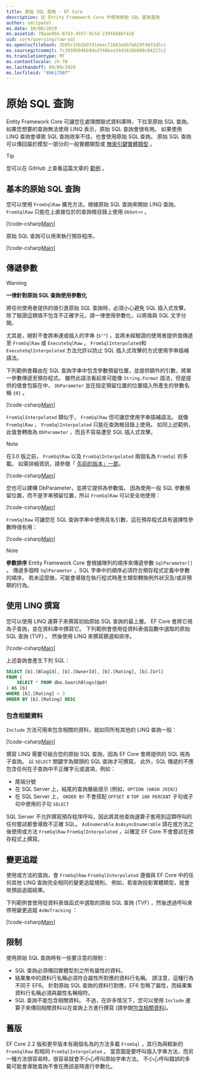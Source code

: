 ```yaml
---
title: 原始 SQL 查詢 - EF Core
description: 在 Entity Framework Core 中使用原始 SQL 查詢查詢
author: smitpatel
ms.date: 10/08/2019
ms.assetid: 70aae9b5-8743-4557-9c5d-239f688bf418
uid: core/querying/raw-sql
ms.openlocfilehash: 3b95c15b2b07d1eeecf1603e6bfbb29f4931d5cc
ms.sourcegitcommit: 7c3939504bb9da3f46bea3443638b808c04227c2
ms.translationtype: MT
ms.contentlocale: zh-TW
ms.lasthandoff: 09/09/2020
ms.locfileid: "89617507"
---
```

# <a name="raw-sql-queries"></a>原始 SQL 查詢

Entity Framework Core 可讓您在處理關聯式資料庫時，下拉至原始 SQL 查詢。 如果您想要的查詢無法使用 LINQ 表示，原始 SQL 查詢會很有用。 如果使用 LINQ 查詢會導致 SQL 查詢效率不佳，也會使用原始 SQL 查詢。 原始 SQL 查詢可以傳回屬於模型一部分的一般實體類型或 [無索引鍵實體類型](xref:core/modeling/keyless-entity-types) 。

> [!TIP]  
> 您可以在 GitHub 上查看這篇文章的 [範例](https://github.com/dotnet/EntityFramework.Docs/tree/master/samples/core/Querying/) 。

## <a name="basic-raw-sql-queries"></a>基本的原始 SQL 查詢

您可以使用 `FromSqlRaw` 擴充方法，根據原始 SQL 查詢來開始 LINQ 查詢。 `FromSqlRaw` 只能在上直接位於的查詢根目錄上使用 `DbSet<>` 。

[!code-csharp[Main](../../../samples/core/Querying/RawSQL/Sample.cs#FromSqlRaw)]

原始 SQL 查詢可以用來執行預存程序。

[!code-csharp[Main](../../../samples/core/Querying/RawSQL/Sample.cs#FromSqlRawStoredProcedure)]

## <a name="passing-parameters"></a>傳遞參數

> [!WARNING]
> **一律針對原始 SQL 查詢使用參數化**
>
> 將任何使用者提供的值引進原始 SQL 查詢時，必須小心避免 SQL 插入式攻擊。 除了驗證這類值不包含不正確字元，請一律使用參數化，以將值與 SQL 文字分開。
>
> 尤其是，絕對不會將串連或插入的字串 (`$""`) ，並將未經驗證的使用者提供值傳遞至 `FromSqlRaw` 或 `ExecuteSqlRaw` 。 `FromSqlInterpolated`和 `ExecuteSqlInterpolated` 方法允許以防止 SQL 插入式攻擊的方式使用字串插補語法。

下列範例會藉由在 SQL 查詢字串中包含參數預留位置，並提供額外的引數，將單一參數傳遞至預存程式。 雖然此語法看起來可能像 `String.Format` 語法，但是提供的值會包裝在中， `DbParameter` 並在指定預留位置的位置插入所產生的參數名稱 `{0}` 。

[!code-csharp[Main](../../../samples/core/Querying/RawSQL/Sample.cs#FromSqlRawStoredProcedureParameter)]

`FromSqlInterpolated` 類似于， `FromSqlRaw` 但可讓您使用字串插補語法。 就像 `FromSqlRaw` ， `FromSqlInterpolated` 只能在查詢根目錄上使用。 如同上述範例，此值會轉換為 `DbParameter` ，而且不容易遭受 SQL 插入式攻擊。

> [!NOTE]
> 在3.0 版之前， `FromSqlRaw` 以及 `FromSqlInterpolated` 兩個名為 `FromSql` 的多載。 如需詳細資訊，請參閱「 [先前的版本」一節](#previous-versions)。

[!code-csharp[Main](../../../samples/core/Querying/RawSQL/Sample.cs#FromSqlInterpolatedStoredProcedureParameter)]

您也可以建構 DbParameter，並將它提供為參數值。 因為使用一般 SQL 參數預留位置，而不是字串預留位置，所以 `FromSqlRaw` 可以安全地使用：

[!code-csharp[Main](../../../samples/core/Querying/RawSQL/Sample.cs#FromSqlRawStoredProcedureSqlParameter)]

`FromSqlRaw` 可讓您在 SQL 查詢字串中使用具名引數，這在預存程式具有選擇性參數時很有用：

[!code-csharp[Main](../../../samples/core/Querying/RawSQL/Sample.cs#FromSqlRawStoredProcedureNamedSqlParameter)]

> [!NOTE]
> **參數排序** Entity Framework Core 會根據陣列的順序來傳遞參數 `SqlParameter[]` 。 傳遞多個時 `SqlParameter` ，SQL 字串中的順序必須符合預存程式定義中參數的順序。 若未這麼做，可能會導致在執行程式時產生類型轉換例外狀況及/或非預期的行為。

## <a name="composing-with-linq"></a>使用 LINQ 撰寫

您可以使用 LINQ 運算子來撰寫初始原始 SQL 查詢的最上層。 EF Core 會將它視為子查詢，並在資料庫中撰寫它。 下列範例會使用從資料表值函數中選取的原始 SQL 查詢 (TVF) 。 然後使用 LINQ 來撰寫篩選和排序。

[!code-csharp[Main](../../../samples/core/Querying/RawSQL/Sample.cs#FromSqlInterpolatedComposed)]

上述查詢會產生下列 SQL：

```sql
SELECT [b].[BlogId], [b].[OwnerId], [b].[Rating], [b].[Url]
FROM (
    SELECT * FROM dbo.SearchBlogs(@p0)
) AS [b]
WHERE [b].[Rating] > 3
ORDER BY [b].[Rating] DESC
```

### <a name="including-related-data"></a>包含相關資料

`Include` 方法可用來包含相關的資料，就如同所有其他的 LINQ 查詢一般：

[!code-csharp[Main](../../../samples/core/Querying/RawSQL/Sample.cs#FromSqlInterpolatedInclude)]

撰寫 LINQ 需要可組合您的原始 SQL 查詢，因為 EF Core 會將提供的 SQL 視為子查詢。 以 `SELECT` 關鍵字為開頭的 SQL 查詢才可撰寫。 此外，SQL 傳遞的不應包含任何在子查詢中不正確字元或選項，例如：

- 尾端分號
- 在 SQL Server 上，結尾的查詢層級提示 (例如，`OPTION (HASH JOIN)`)
- 在 SQL Server 上， `ORDER BY` 不會搭配 `OFFSET 0` `TOP 100 PERCENT` 子句或子句中使用的子句 `SELECT`

SQL Server 不允許撰寫預存程序呼叫，因此將其他查詢運算子套用到這類呼叫的任何嘗試都會導致不正確 SQL。 `AsEnumerable` `AsAsyncEnumerable` 請在或方法之後使用或方法 `FromSqlRaw` `FromSqlInterpolated` ，以確定 EF Core 不會嘗試在預存程式上撰寫。

## <a name="change-tracking"></a>變更追蹤

使用或方法的查詢，會 `FromSqlRaw` `FromSqlInterpolated` 遵循與 EF Core 中的任何其他 LINQ 查詢完全相同的變更追蹤規則。 例如，若查詢投影實體類型，就會依預設追蹤結果。

下列範例會使用從資料表值函式中選取的原始 SQL 查詢 (TVF) ，然後透過呼叫來停用變更追蹤 `AsNoTracking` ：

[!code-csharp[Main](../../../samples/core/Querying/RawSQL/Sample.cs#FromSqlInterpolatedAsNoTracking)]

## <a name="limitations"></a>限制

使用原始 SQL 查詢時有一些要注意的限制：

- SQL 查詢必須傳回實體型別之所有屬性的資料。
- 結果集中的資料行名稱必須符合屬性所對應的資料行名稱。 請注意，這種行為不同于 EF6。 針對原始 SQL 查詢的資料行對應，EF6 忽略了屬性，而結果集資料行名稱必須與屬性名稱相符。
- SQL 查詢不能包含相關資料。 不過，在許多情況下，您可以使用 `Include` 運算子來傳回相關資料以在查詢上方進行撰寫 (請參閱[包含相關資料](#including-related-data))。

## <a name="previous-versions"></a>舊版

EF Core 2.2 版和更早版本有兩個名為的方法多載 `FromSql` ，其行為與較新的 `FromSqlRaw` 和相同 `FromSqlInterpolated` 。 當意圖是要呼叫插入字串方法，而另一種方法很容易時，很容易就會不小心呼叫原始字串方法。 不小心呼叫錯誤的多載可能會導致查詢不會在應該是時進行參數化。
